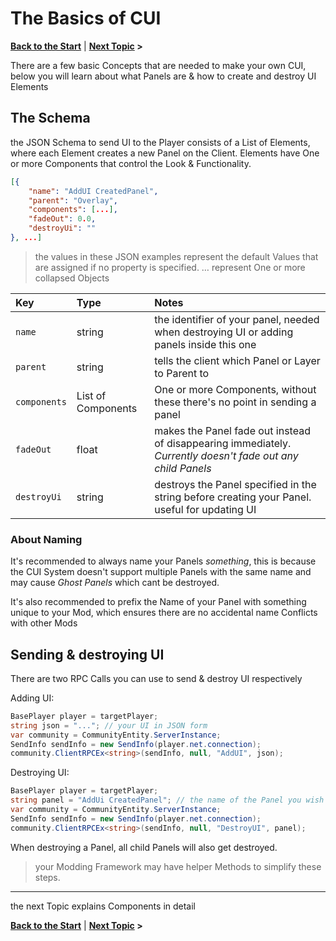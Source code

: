 # The Basics of CUI
**[Back to the Start](/README.md)** | **[Next Topic](/docs/components/README.md) >**

There are a few basic Concepts that are needed to make your own CUI, below you will learn about what Panels are & how to create and destroy UI Elements

## The Schema
the JSON Schema to send UI to the Player consists of a List of Elements, where each Element creates a new Panel on the Client. Elements have One or more Components that control the Look & Functionality.

```json
[{
	"name": "AddUI CreatedPanel",
	"parent": "Overlay",
	"components": [...],
	"fadeOut": 0.0,
	"destroyUi": ""
}, ...]
```
> the values in these JSON examples represent the default Values that are assigned if no property is specified.
> … represent One or more collapsed Objects

| Key | Type     | Notes                |
| :-- | :------- | :------------------- |
| `name` | string | the identifier of your panel, needed when destroying UI or adding panels inside this one |
| `parent` | string | tells the client which Panel or Layer to Parent to |
| `components` | List of Components | One or more Components, without these there's no point in sending a panel |
| `fadeOut` | float | makes the Panel fade out instead of disappearing immediately. *Currently doesn't fade out any child Panels* |
| `destroyUi` | string | destroys the Panel specified in the string before creating your Panel. useful for updating UI |

### About Naming
It's recommended to always name your Panels *something*, this is because the CUI System doesn't support multiple Panels with the same name and may cause *Ghost Panels* which cant be destroyed.

It's also recommended to prefix the Name of your Panel with something unique to your Mod, which ensures there are no accidental name Conflicts with other Mods


## Sending & destroying UI

There are two RPC Calls you can use to send  & destroy UI respectively

Adding UI:
```c#
BasePlayer player = targetPlayer;
string json = "..."; // your UI in JSON form
var community = CommunityEntity.ServerInstance;
SendInfo sendInfo = new SendInfo(player.net.connection);
community.ClientRPCEx<string>(sendInfo, null, "AddUI", json);
```

Destroying UI:
```c#
BasePlayer player = targetPlayer;
string panel = "AddUi CreatedPanel"; // the name of the Panel you wish to destroy
var community = CommunityEntity.ServerInstance;
SendInfo sendInfo = new SendInfo(player.net.connection);
community.ClientRPCEx<string>(sendInfo, null, "DestroyUI", panel);
```
When destroying a Panel, all child Panels will also get destroyed.
> your Modding Framework may have helper Methods to simplify these steps.

----
the next Topic explains Components in detail

**[Back to the Start](/README.md)** | **[Next Topic](/docs/components/README.md) >**

<!--stackedit_data:
eyJoaXN0b3J5IjpbODk3Mjg0MDMwLDg5NDU4Njk0OCwtMTA2ND
Y5NTM5MiwtNDIwNDgzNiwtMTMyMTk5MzQwMiw0NzA2NjcxMTks
Njg4NjUyODAsLTExNjU4ODM5NjNdfQ==
-->